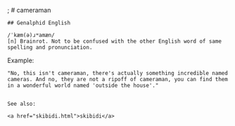 ;
    # cameraman

    ## Genalphid English

    /ˈkæm(ə)ɹʷamæn/
    [n] Brainrot. Not to be confused with the other English word of same spelling and pronunciation.

Example:

    "No, this isn't cameraman, there's actually something incredible named cameras. And no, they are not a ripoff of cameraman, you can find them in a wonderful world named 'outside the house'."


    See also:

    <a href="skibidi.html">skibidi</a>






